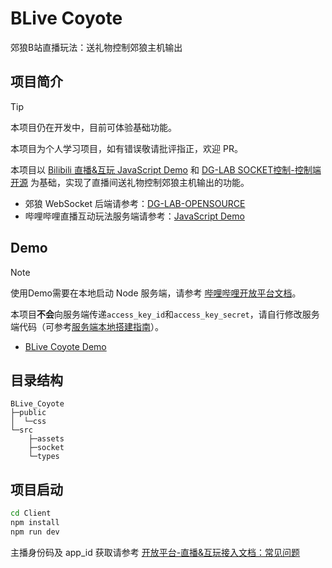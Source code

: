 # BLive Coyote
郊狼B站直播玩法：送礼物控制郊狼主机输出

## 项目简介
> [!TIP]
> 本项目仍在开发中，目前可体验基础功能。
> 
> 本项目为个人学习项目，如有错误敬请批评指正，欢迎 PR。

本项目以 [Bilibili 直播&互玩 JavaScript Demo](https://open-live.bilibili.com/document/a7bd5377-ad7d-a273-25ae-28caf37a7a85) 和 [DG-LAB SOCKET控制-控制端开源](https://github.com/DG-LAB-OPENSOURCE/DG-LAB-OPENSOURCE/tree/main/socket) 为基础，实现了直播间送礼物控制郊狼主机输出的功能。

- 郊狼 WebSocket 后端请参考：[DG-LAB-OPENSOURCE](https://github.com/DG-LAB-OPENSOURCE/DG-LAB-OPENSOURCE/tree/main/socket/BackEnd(Node))
- 哔哩哔哩直播互动玩法服务端请参考：[JavaScript Demo](https://open-live.bilibili.com/document/a7bd5377-ad7d-a273-25ae-28caf37a7a85)

## Demo
> [!NOTE]
> 使用Demo需要在本地启动 Node 服务端，请参考 [哔哩哔哩开放平台文档](https://open-live.bilibili.com/document/a7bd5377-ad7d-a273-25ae-28caf37a7a85)。
> 
> 本项目**不会**向服务端传递`access_key_id`和`access_key_secret`，请自行修改服务端代码（可参考[服务端本地搭建指南](https://github.com/klxf/BLive_Coyote/issues/1)）。

- [BLive Coyote Demo](https://blive-coyote.babyfang.cn/)

## 目录结构
```
BLive_Coyote
├─public
│  └─css
└─src
    ├─assets
    ├─socket
    └─types
```

## 项目启动
```bash
cd Client
npm install
npm run dev
```
主播身份码及 app_id 获取请参考 [开放平台-直播&互玩接入文档：常见问题](https://open-live.bilibili.com/document/5dffc297-6fd2-41ff-bd45-6e8b89e2a68e)
